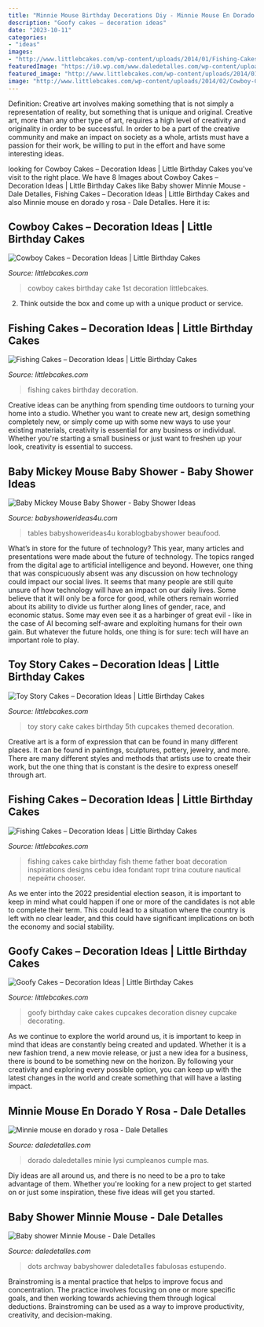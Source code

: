 ```yaml
---
title: "Minnie Mouse Birthday Decorations Diy - Minnie Mouse En Dorado Y Rosa"
description: "Goofy cakes – decoration ideas"
date: "2023-10-11"
categories:
- "ideas"
images:
- "http://www.littlebcakes.com/wp-content/uploads/2014/01/Fishing-Cakes-Pictures.jpg"
featuredImage: "https://i0.wp.com/www.daledetalles.com/wp-content/uploads/2016/07/minnie-oro22.jpg"
featured_image: "http://www.littlebcakes.com/wp-content/uploads/2014/01/Fishing-Cakes-Pictures.jpg"
image: "http://www.littlebcakes.com/wp-content/uploads/2014/02/Cowboy-Cakes-Pictures.jpg"
---
```



Definition: Creative art involves making something that is not simply a representation of reality, but something that is unique and original.
Creative art, more than any other type of art, requires a high level of creativity and originality in order to be successful. In order to be a part of the creative community and make an impact on society as a whole, artists must have a passion for their work, be willing to put in the effort and have some interesting ideas.

	

		
looking for Cowboy Cakes – Decoration Ideas | Little Birthday Cakes you've visit to the right place. We have 8 Images about Cowboy Cakes – Decoration Ideas | Little Birthday Cakes like Baby shower Minnie Mouse - Dale Detalles, Fishing Cakes – Decoration Ideas | Little Birthday Cakes and also Minnie mouse en dorado y rosa - Dale Detalles. Here it is:
		
    
## Cowboy Cakes – Decoration Ideas | Little Birthday Cakes

<img loading=lazy src="http://www.littlebcakes.com/wp-content/uploads/2014/02/Cowboy-Cakes-Pictures.jpg" onerror="this.onerror=null;this.src='https://tse1.mm.bing.net/th?id=OIP.CaI6nHCYZyz5xg96tOoKMgHaGW&amp;pid=15.1';" alt="Cowboy Cakes – Decoration Ideas | Little Birthday Cakes">

_Source: littlebcakes.com_

>cowboy cakes birthday cake 1st decoration littlebcakes. 

	

2. Think outside the box and come up with a unique product or service.

    
## Fishing Cakes – Decoration Ideas | Little Birthday Cakes

<img loading=lazy src="http://www.littlebcakes.com/wp-content/uploads/2014/01/Fishing-Cakes-Pictures.jpg" onerror="this.onerror=null;this.src='https://tse2.mm.bing.net/th?id=OIP.WJsRCzF0Q2CVUEzy-8cMmQHaJ4&amp;pid=15.1';" alt="Fishing Cakes – Decoration Ideas | Little Birthday Cakes">

_Source: littlebcakes.com_

>fishing cakes birthday decoration. 

	

Creative ideas can be anything from spending time outdoors to turning your home into a studio. Whether you want to create new art, design something completely new, or simply come up with some new ways to use your existing materials, creativity is essential for any business or individual. Whether you're starting a small business or just want to freshen up your look, creativity is essential to success.

    
## Baby Mickey Mouse Baby Shower - Baby Shower Ideas

<img loading=lazy src="https://babyshowerideas4u.com/wp-content/uploads/2015/10/Baby-Mickey-Mouse-Baby-Shower-dessert-table-ideas.jpg" onerror="this.onerror=null;this.src='https://tse1.mm.bing.net/th?id=OIP.lPqTRTsIyzDhx3ez1dAl-wHaJ4&amp;pid=15.1';" alt="Baby Mickey Mouse Baby Shower - Baby Shower Ideas">

_Source: babyshowerideas4u.com_

>tables babyshowerideas4u korablogbabyshower beaufood. 

	

What’s in store for the future of technology?
This year, many articles and presentations were made about the future of technology. The topics ranged from the digital age to artificial intelligence and beyond. However, one thing that was conspicuously absent was any discussion on how technology could impact our social lives. 
It seems that many people are still quite unsure of how technology will have an impact on our daily lives. Some believe that it will only be a force for good, while others remain worried about its ability to divide us further along lines of gender, race, and economic status. Some may even see it as a harbinger of great evil - like in the case of AI becoming self-aware and exploiting humans for their own gain. But whatever the future holds, one thing is for sure: tech will have an important role to play.

    
## Toy Story Cakes – Decoration Ideas | Little Birthday Cakes

<img loading=lazy src="http://www.littlebcakes.com/wp-content/uploads/2014/02/Toy-Story-Cake-Ideas.jpg" onerror="this.onerror=null;this.src='https://tse3.mm.bing.net/th?id=OIP.SkDbF0H0TF2sYM-v-v5-wAHaLG&amp;pid=15.1';" alt="Toy Story Cakes – Decoration Ideas | Little Birthday Cakes">

_Source: littlebcakes.com_

>toy story cake cakes birthday 5th cupcakes themed decoration. 

	

Creative art is a form of expression that can be found in many different places. It can be found in paintings, sculptures, pottery, jewelry, and more. There are many different styles and methods that artists use to create their work, but the one thing that is constant is the desire to express oneself through art.

    
## Fishing Cakes – Decoration Ideas | Little Birthday Cakes

<img loading=lazy src="http://www.littlebcakes.com/wp-content/uploads/2014/01/Fishing-Cakes-Images-768x1024.jpg" onerror="this.onerror=null;this.src='https://tse2.mm.bing.net/th?id=OIP.S3wlJN5qLFvpB1LYeXJyMwHaJ4&amp;pid=15.1';" alt="Fishing Cakes – Decoration Ideas | Little Birthday Cakes">

_Source: littlebcakes.com_

>fishing cakes cake birthday fish theme father boat decoration inspirations designs cebu idea fondant торт trina couture nautical перейти chooser. 

	

As we enter into the 2022 presidential election season, it is important to keep in mind what could happen if one or more of the candidates is not able to complete their term. This could lead to a situation where the country is left with no clear leader, and this could have significant implications on both the economy and social stability.

    
## Goofy Cakes – Decoration Ideas | Little Birthday Cakes

<img loading=lazy src="http://www.littlebcakes.com/wp-content/uploads/2014/05/Goofy-Birthday-Cake.jpg" onerror="this.onerror=null;this.src='https://tse4.mm.bing.net/th?id=OIP.1vJlWJAwGXdIuMIiBRYfyQHaMA&amp;pid=15.1';" alt="Goofy Cakes – Decoration Ideas | Little Birthday Cakes">

_Source: littlebcakes.com_

>goofy birthday cake cakes cupcakes decoration disney cupcake decorating. 

	

As we continue to explore the world around us, it is important to keep in mind that ideas are constantly being created and updated. Whether it is a new fashion trend, a new movie release, or just a new idea for a business, there is bound to be something new on the horizon. By following your creativity and exploring every possible option, you can keep up with the latest changes in the world and create something that will have a lasting impact.

    
## Minnie Mouse En Dorado Y Rosa - Dale Detalles

<img loading=lazy src="https://i0.wp.com/www.daledetalles.com/wp-content/uploads/2016/07/minnie-oro22.jpg" onerror="this.onerror=null;this.src='https://tse3.mm.bing.net/th?id=OIP.nKFYeIgU1R9cjka5DP_nqQHaLH&amp;pid=15.1';" alt="Minnie mouse en dorado y rosa - Dale Detalles">

_Source: daledetalles.com_

>dorado daledetalles minie lysi cumpleanos cumple mas. 

	

Diy ideas are all around us, and there is no need to be a pro to take advantage of them. Whether you're looking for a new project to get started on or just some inspiration, these five ideas will get you started.

    
## Baby Shower Minnie Mouse - Dale Detalles

<img loading=lazy src="https://i1.wp.com/www.daledetalles.com/wp-content/uploads/2016/05/10-1.jpg" onerror="this.onerror=null;this.src='https://tse3.mm.bing.net/th?id=OIP.ExoLY1QjAkxAvtkxEXk5owHaHa&amp;pid=15.1';" alt="Baby shower Minnie Mouse - Dale Detalles">

_Source: daledetalles.com_

>dots archway babyshower daledetalles fabulosas estupendo. 

	

Brainstroming is a mental practice that helps to improve focus and concentration. The practice involves focusing on one or more specific goals, and then working towards achieving them through logical deductions. Brainstroming can be used as a way to improve productivity, creativity, and decision-making.

